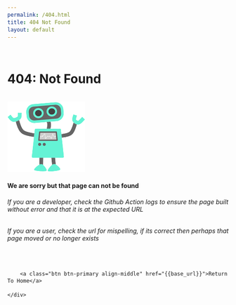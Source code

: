```yaml
---
permalink: /404.html
title: 404 Not Found
layout: default
---
```


<div class="container">
    <div class="mx-auto text-center">
        <br>
        <h1>404: Not Found</h1>
        <br>
        <img class="img-fluid pb-5" src="/assets/images/notFound.png">
        <br>
        <h4>We are sorry but that page can not be found</h4>
        <h6>If you are a developer, check the Github Action logs to ensure the page built without error and that it is at the expected URL</h6>
        <h6>If you are a user, check the url for mispelling, if its correct then perhaps that page moved or no longer exists</h6>
        <br>

```
    <a class="btn btn-primary align-middle" href="{{base_url}}">Return To Home</a>

</div>
```

</div>
